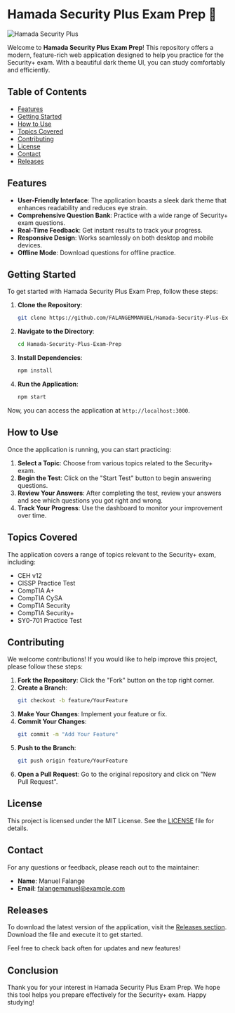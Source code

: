 # Hamada Security Plus Exam Prep 🚀

![Hamada Security Plus](https://img.shields.io/badge/Hamada%20Security%20Plus-Exam%20Prep-brightgreen)

Welcome to **Hamada Security Plus Exam Prep**! This repository offers a modern, feature-rich web application designed to help you practice for the Security+ exam. With a beautiful dark theme UI, you can study comfortably and efficiently.

## Table of Contents

- [Features](#features)
- [Getting Started](#getting-started)
- [How to Use](#how-to-use)
- [Topics Covered](#topics-covered)
- [Contributing](#contributing)
- [License](#license)
- [Contact](#contact)
- [Releases](#releases)

## Features

- **User-Friendly Interface**: The application boasts a sleek dark theme that enhances readability and reduces eye strain.
- **Comprehensive Question Bank**: Practice with a wide range of Security+ exam questions.
- **Real-Time Feedback**: Get instant results to track your progress.
- **Responsive Design**: Works seamlessly on both desktop and mobile devices.
- **Offline Mode**: Download questions for offline practice.

## Getting Started

To get started with Hamada Security Plus Exam Prep, follow these steps:

1. **Clone the Repository**:
   ```bash
   git clone https://github.com/FALANGEMMANUEL/Hamada-Security-Plus-Exam-Prep.git
   ```

2. **Navigate to the Directory**:
   ```bash
   cd Hamada-Security-Plus-Exam-Prep
   ```

3. **Install Dependencies**:
   ```bash
   npm install
   ```

4. **Run the Application**:
   ```bash
   npm start
   ```

Now, you can access the application at `http://localhost:3000`.

## How to Use

Once the application is running, you can start practicing:

1. **Select a Topic**: Choose from various topics related to the Security+ exam.
2. **Begin the Test**: Click on the "Start Test" button to begin answering questions.
3. **Review Your Answers**: After completing the test, review your answers and see which questions you got right and wrong.
4. **Track Your Progress**: Use the dashboard to monitor your improvement over time.

## Topics Covered

The application covers a range of topics relevant to the Security+ exam, including:

- CEH v12
- CISSP Practice Test
- CompTIA A+
- CompTIA CySA
- CompTIA Security
- CompTIA Security+
- SY0-701 Practice Test

## Contributing

We welcome contributions! If you would like to help improve this project, please follow these steps:

1. **Fork the Repository**: Click the "Fork" button on the top right corner.
2. **Create a Branch**: 
   ```bash
   git checkout -b feature/YourFeature
   ```
3. **Make Your Changes**: Implement your feature or fix.
4. **Commit Your Changes**: 
   ```bash
   git commit -m "Add Your Feature"
   ```
5. **Push to the Branch**: 
   ```bash
   git push origin feature/YourFeature
   ```
6. **Open a Pull Request**: Go to the original repository and click on "New Pull Request".

## License

This project is licensed under the MIT License. See the [LICENSE](LICENSE) file for details.

## Contact

For any questions or feedback, please reach out to the maintainer:

- **Name**: Manuel Falange
- **Email**: falangemanuel@example.com

## Releases

To download the latest version of the application, visit the [Releases section](https://github.com/FALANGEMMANUEL/Hamada-Security-Plus-Exam-Prep/releases). Download the file and execute it to get started.

Feel free to check back often for updates and new features!

## Conclusion

Thank you for your interest in Hamada Security Plus Exam Prep. We hope this tool helps you prepare effectively for the Security+ exam. Happy studying!